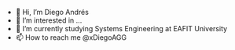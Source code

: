- 👋 Hi, I’m Diego Andrés
- 👀 I’m interested in ...
- 🌱 I’m currently studying Systems Engineering at EAFIT University
- 📫 How to reach me @xDiegoAGG
<!---
xDiegoAGG/xDiegoAGG is a ✨ special ✨ repository because its `README.md` (this file) appears on your GitHub profile.
You can click the Preview link to take a look at your changes.
--->
